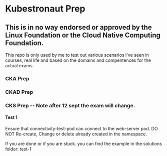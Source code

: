 # Kubestronaut Prep
## This is in no way endorsed or approved by the Linux Foundation or the Cloud Native Computing Foundation.
This repo is only used by me to test out various scenarios i've seen in courses, real life and based on the domains and compentences for the actual exams.

### CKA Prep

### CKAD Prep

### CKS Prep -- Note after 12 sept the exam will change.
#### Test 1
Ensure that connectivity-test-pod can connect to the web-server pod.
DO NOT Re-create, Change or delete already created in the namespace.

If you are done or if you are stuck. you can find the example in the solutions folder: test-1